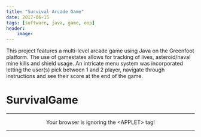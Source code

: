 ```yaml
---
title: "Survival Arcade Game"
date: 2017-06-15
tags: [software, java, game, oop]
header:
    image:
---
```


This project features a multi-level arcade game using Java on the Greenfoot platform. The use of gamestates allows for tracking of lives, asteroid/naval mine kills and shield usage. An intricate menu system was incorporated letting the user(s) pick between 1 and 2 player, navigate through instructions and see their score at the end of the game.

<html>
    <head>
        <title>Greenfoot project: SurvivalGame</title>
    </head>
    <body>
        <h1>SurvivalGame</h1>
        <hr>
        <center>
        <applet code="greenfoot.export.GreenfootScenarioViewer.class" 
            width=1516 
            height=919
            archive="SurvivalGame.jar"
            alt="Your browser understands the &lt;APPLET&gt; tag but isn't running the applet, for some reason."
         >
            Your browser is ignoring the &lt;APPLET&gt; tag!      
        </applet>
        <hr>  
        </center>
    </body>
</html>